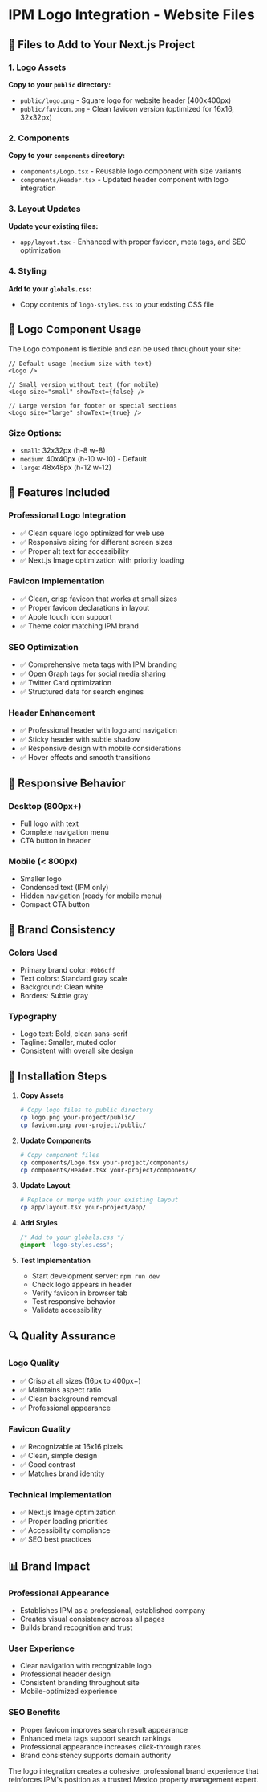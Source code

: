# IPM Logo Integration - Website Files

## 📁 Files to Add to Your Next.js Project

### 1. Logo Assets

**Copy to your `public` directory:**
- `public/logo.png` - Square logo for website header (400x400px)
- `public/favicon.png` - Clean favicon version (optimized for 16x16, 32x32px)

### 2. Components

**Copy to your `components` directory:**
- `components/Logo.tsx` - Reusable logo component with size variants
- `components/Header.tsx` - Updated header component with logo integration

### 3. Layout Updates

**Update your existing files:**
- `app/layout.tsx` - Enhanced with proper favicon, meta tags, and SEO optimization

### 4. Styling

**Add to your `globals.css`:**
- Copy contents of `logo-styles.css` to your existing CSS file

## 🎯 Logo Component Usage

The Logo component is flexible and can be used throughout your site:

```tsx
// Default usage (medium size with text)
<Logo />

// Small version without text (for mobile)
<Logo size="small" showText={false} />

// Large version for footer or special sections
<Logo size="large" showText={true} />
```

### Size Options:
- `small`: 32x32px (h-8 w-8)
- `medium`: 40x40px (h-10 w-10) - Default
- `large`: 48x48px (h-12 w-12)

## 🔧 Features Included

### Professional Logo Integration
- ✅ Clean square logo optimized for web use
- ✅ Responsive sizing for different screen sizes
- ✅ Proper alt text for accessibility
- ✅ Next.js Image optimization with priority loading

### Favicon Implementation
- ✅ Clean, crisp favicon that works at small sizes
- ✅ Proper favicon declarations in layout
- ✅ Apple touch icon support
- ✅ Theme color matching IPM brand

### SEO Optimization
- ✅ Comprehensive meta tags with IPM branding
- ✅ Open Graph tags for social media sharing
- ✅ Twitter Card optimization
- ✅ Structured data for search engines

### Header Enhancement
- ✅ Professional header with logo and navigation
- ✅ Sticky header with subtle shadow
- ✅ Responsive design with mobile considerations
- ✅ Hover effects and smooth transitions

## 📱 Responsive Behavior

### Desktop (800px+)
- Full logo with text
- Complete navigation menu
- CTA button in header

### Mobile (< 800px)
- Smaller logo
- Condensed text (IPM only)
- Hidden navigation (ready for mobile menu)
- Compact CTA button

## 🎨 Brand Consistency

### Colors Used
- Primary brand color: `#0b6cff`
- Text colors: Standard gray scale
- Background: Clean white
- Borders: Subtle gray

### Typography
- Logo text: Bold, clean sans-serif
- Tagline: Smaller, muted color
- Consistent with overall site design

## 🚀 Installation Steps

1. **Copy Assets**
   ```bash
   # Copy logo files to public directory
   cp logo.png your-project/public/
   cp favicon.png your-project/public/
   ```

2. **Update Components**
   ```bash
   # Copy component files
   cp components/Logo.tsx your-project/components/
   cp components/Header.tsx your-project/components/
   ```

3. **Update Layout**
   ```bash
   # Replace or merge with your existing layout
   cp app/layout.tsx your-project/app/
   ```

4. **Add Styles**
   ```css
   /* Add to your globals.css */
   @import 'logo-styles.css';
   ```

5. **Test Implementation**
   - Start development server: `npm run dev`
   - Check logo appears in header
   - Verify favicon in browser tab
   - Test responsive behavior
   - Validate accessibility

## 🔍 Quality Assurance

### Logo Quality
- ✅ Crisp at all sizes (16px to 400px+)
- ✅ Maintains aspect ratio
- ✅ Clean background removal
- ✅ Professional appearance

### Favicon Quality
- ✅ Recognizable at 16x16 pixels
- ✅ Clean, simple design
- ✅ Good contrast
- ✅ Matches brand identity

### Technical Implementation
- ✅ Next.js Image optimization
- ✅ Proper loading priorities
- ✅ Accessibility compliance
- ✅ SEO best practices

## 📊 Brand Impact

### Professional Appearance
- Establishes IPM as a professional, established company
- Creates visual consistency across all pages
- Builds brand recognition and trust

### User Experience
- Clear navigation with recognizable logo
- Professional header design
- Consistent branding throughout site
- Mobile-optimized experience

### SEO Benefits
- Proper favicon improves search result appearance
- Enhanced meta tags support search rankings
- Professional appearance increases click-through rates
- Brand consistency supports domain authority

The logo integration creates a cohesive, professional brand experience that reinforces IPM's position as a trusted Mexico property management expert.

